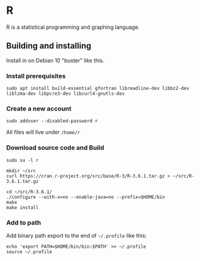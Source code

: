 # R

R is a statistical programming and graphing language.

## Building and installing

Install in on Debian 10 "buster" like this.

### Install prerequisites
```
sudo apt install build-essential gfortran libreadline-dev libbz2-dev liblzma-dev libpcre3-dev libcurl4-gnutls-dev
```

### Create a new account
```
sudo adduser --disabled-password r
```
All files will live under `/home/r`

### Download source code and Build
```
sudo su -l r

mkdir ~/src
curl https://cran.r-project.org/src/base/R-3/R-3.6.1.tar.gz > ~/src/R-3.6.1.tar.gz

cd ~/src/R-3.6.1/
./configure --with-x=no --enable-java=no --prefix=$HOME/bin
make
make install
```

### Add to path

Add binary path export to the end of `~/.profile` like this:

```
echo 'export PATH=$HOME/bin/bin:$PATH' >> ~/.profile
source ~/.profile
```
